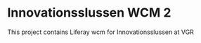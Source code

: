 
<td id="wikicontent" class="psdescription">
  <h1>
    <a name="Innovationsslussen_WCM_2">
    </a>
    Innovationsslussen WCM 2
    <a href="#Innovationsslussen_WCM_2" class="section_anchor">
    </a>
  </h1>
  <p>
    This project contains Liferay wcm for Innovationsslussen at VGR 
  </p>
</td>
